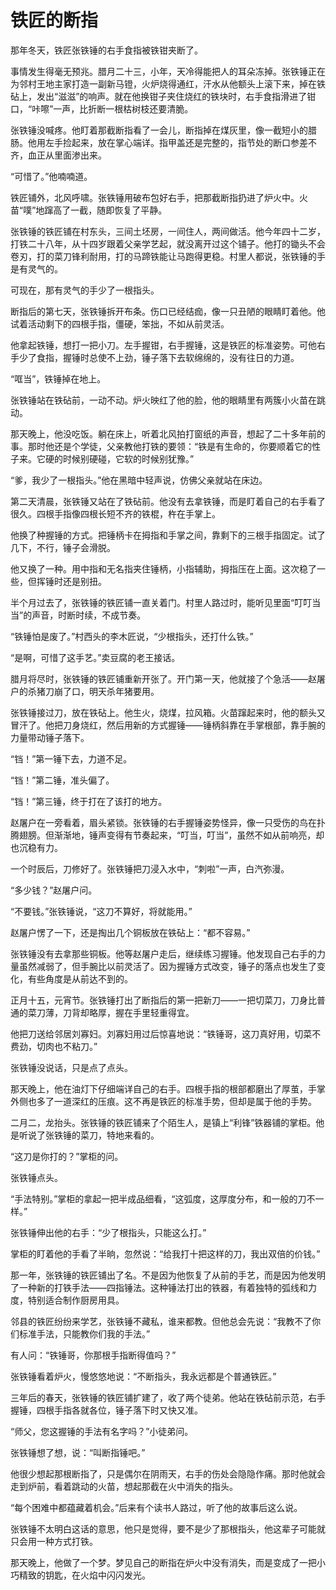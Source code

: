 # 铁匠的断指

那年冬天，铁匠张铁锤的右手食指被铁钳夹断了。

事情发生得毫无预兆。腊月二十三，小年，天冷得能把人的耳朵冻掉。张铁锤正在为邻村王地主家打造一副新马镫，火炉烧得通红，汗水从他额头上滚下来，掉在铁砧上，发出“滋滋”的响声。就在他换钳子夹住烧红的铁块时，右手食指滑进了钳口，“咔嚓”一声，比折断一根枯树枝还要清脆。

张铁锤没喊疼。他盯着那截断指看了一会儿，断指掉在煤灰里，像一截短小的腊肠。他用左手捡起来，放在掌心端详。指甲盖还是完整的，指节处的断口参差不齐，血正从里面渗出来。

“可惜了。”他喃喃道。

铁匠铺外，北风呼啸。张铁锤用破布包好右手，把那截断指扔进了炉火中。火苗“噗”地蹿高了一截，随即恢复了平静。

张铁锤的铁匠铺在村东头，三间土坯房，一间住人，两间做活。他今年四十二岁，打铁二十八年，从十四岁跟着父亲学艺起，就没离开过这个铺子。他打的锄头不会卷刃，打的菜刀锋利耐用，打的马蹄铁能让马跑得更稳。村里人都说，张铁锤的手是有灵气的。

可现在，那有灵气的手少了一根指头。

断指后的第七天，张铁锤拆开布条。伤口已经结痂，像一只丑陋的眼睛盯着他。他试着活动剩下的四根手指，僵硬，笨拙，不如从前灵活。

他拿起铁锤，想打一把小刀。左手握钳，右手握锤，这是铁匠的标准姿势。可他右手少了食指，握锤时总使不上劲，锤子落下去软绵绵的，没有往日的力道。

“哐当”，铁锤掉在地上。

张铁锤站在铁砧前，一动不动。炉火映红了他的脸，他的眼睛里有两簇小火苗在跳动。

那天晚上，他没吃饭。躺在床上，听着北风拍打窗纸的声音，想起了二十多年前的事。那时他还是个学徒，父亲教他打铁的要领：“铁是有生命的，你要顺着它的性子来。它硬的时候别硬碰，它软的时候别犹豫。”

“爹，我少了一根指头。”他在黑暗中轻声说，仿佛父亲就站在床边。

第二天清晨，张铁锤又站在了铁砧前。他没有去拿铁锤，而是盯着自己的右手看了很久。四根手指像四根长短不齐的铁棍，杵在手掌上。

他换了种握锤的方式。把锤柄卡在拇指和手掌之间，靠剩下的三根手指固定。试了几下，不行，锤子会滑脱。

他又换了一种。用中指和无名指夹住锤柄，小指辅助，拇指压在上面。这次稳了一些，但挥锤时还是别扭。

半个月过去了，张铁锤的铁匠铺一直关着门。村里人路过时，能听见里面“叮叮当当”的声音，时断时续，不成节奏。

“铁锤怕是废了。”村西头的李木匠说，“少根指头，还打什么铁。”

“是啊，可惜了这手艺。”卖豆腐的老王接话。

腊月将尽时，张铁锤的铁匠铺重新开张了。开门第一天，他就接了个急活——赵屠户的杀猪刀崩了口，明天杀年猪要用。

张铁锤接过刀，放在铁砧上。他生火，烧煤，拉风箱。火苗蹿起来时，他的额头又冒汗了。他把刀身烧红，然后用新的方式握锤——锤柄斜靠在手掌根部，靠手腕的力量带动锤子落下。

“铛！”第一锤下去，力道不足。

“铛！”第二锤，准头偏了。

“铛！”第三锤，终于打在了该打的地方。

赵屠户在一旁看着，眉头紧锁。张铁锤的右手握锤姿势怪异，像一只受伤的鸟在扑腾翅膀。但渐渐地，锤声变得有节奏起来，“叮当，叮当”，虽然不如从前响亮，却也沉稳有力。

一个时辰后，刀修好了。张铁锤把刀浸入水中，“刺啦”一声，白汽弥漫。

“多少钱？”赵屠户问。

“不要钱。”张铁锤说，“这刀不算好，将就能用。”

赵屠户愣了一下，还是掏出几个铜板放在铁砧上：“都不容易。”

张铁锤没有去拿那些铜板。他等赵屠户走后，继续练习握锤。他发现自己右手的力量虽然减弱了，但手腕比以前灵活了。因为握锤方式改变，锤子的落点也发生了变化，有些角度是从前达不到的。

正月十五，元宵节。张铁锤打出了断指后的第一把新刀——一把切菜刀，刀身比普通的菜刀薄，刀背却略厚，握在手里轻重得宜。

他把刀送给邻居刘寡妇。刘寡妇用过后惊喜地说：“铁锤哥，这刀真好用，切菜不费劲，切肉也不粘刀。”

张铁锤没说话，只是点了点头。

那天晚上，他在油灯下仔细端详自己的右手。四根手指的根部都磨出了厚茧，手掌外侧也多了一道深红的压痕。这不再是铁匠的标准手势，但却是属于他的手势。

二月二，龙抬头。张铁锤的铁匠铺来了个陌生人，是镇上“利锋”铁器铺的掌柜。他是听说了张铁锤的菜刀，特地来看的。

“这刀是你打的？”掌柜的问。

张铁锤点头。

“手法特别。”掌柜的拿起一把半成品细看，“这弧度，这厚度分布，和一般的刀不一样。”

张铁锤伸出他的右手：“少了根指头，只能这么打。”

掌柜的盯着他的手看了半晌，忽然说：“给我打十把这样的刀，我出双倍的价钱。”

那一年，张铁锤的铁匠铺出了名。不是因为他恢复了从前的手艺，而是因为他发明了一种新的打铁手法——四指锤法。这种锤法打出的铁器，有着独特的弧线和力度，特别适合制作厨房用具。

邻县的铁匠纷纷来学艺，张铁锤不藏私，谁来都教。但他总会先说：“我教不了你们标准手法，只能教你们我的手法。”

有人问：“铁锤哥，你那根手指断得值吗？”

张铁锤看着炉火，慢悠悠地说：“不断指头，我永远都是个普通铁匠。”

三年后的春天，张铁锤的铁匠铺扩建了，收了两个徒弟。他站在铁砧前示范，右手握锤，四根手指各就各位，锤子落下时又快又准。

“师父，您这握锤的手法有名字吗？”小徒弟问。

张铁锤想了想，说：“叫断指锤吧。”

他很少想起那根断指了，只是偶尔在阴雨天，右手的伤处会隐隐作痛。那时他就会走到炉前，看着跳动的火苗，想起那截在火中消失的指头。

“每个困难中都蕴藏着机会。”后来有个读书人路过，听了他的故事后这么说。

张铁锤不太明白这话的意思，他只是觉得，要不是少了那根指头，他这辈子可能就只会用一种方式打铁。

那天晚上，他做了一个梦。梦见自己的断指在炉火中没有消失，而是变成了一把小巧精致的钥匙，在火焰中闪闪发光。